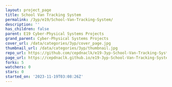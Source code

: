 ```yaml
---
layout: project_page
title: School Van Tracking System
permalink: /3yp/e19/School-Van-Tracking-System/
description: ''
has_children: false
parent: E19 Cyber-Physical Systems Projects
grand_parent: Cyber-Physical Systems Projects
cover_url: /data/categories/3yp/cover_page.jpg
thumbnail_url: /data/categories/3yp/thumbnail.jpg
repo_url: https://github.com/cepdnaclk/e19-3yp-School-Van-Tracking-System
page_url: https://cepdnaclk.github.io/e19-3yp-School-Van-Tracking-System
forks: 5
watchers: 0
stars: 0
started_on: '2023-11-19T03:08:26Z'
---
```


